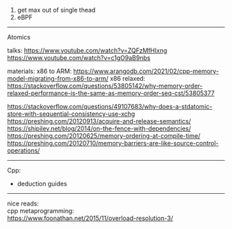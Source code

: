 1. get max out of single thead
2. eBPF
---
Atomics

talks:
https://www.youtube.com/watch?v=ZQFzMfHIxng
https://www.youtube.com/watch?v=c1gO9aB9nbs

materials:
x86 to ARM: https://www.arangodb.com/2021/02/cpp-memory-model-migrating-from-x86-to-arm/
x86 relaxed: https://stackoverflow.com/questions/53805142/why-memory-order-relaxed-performance-is-the-same-as-memory-order-seq-cst/53805377

https://stackoverflow.com/questions/49107683/why-does-a-stdatomic-store-with-sequential-consistency-use-xchg
https://preshing.com/20120913/acquire-and-release-semantics/
https://shipilev.net/blog/2014/on-the-fence-with-dependencies/
https://preshing.com/20120625/memory-ordering-at-compile-time/
https://preshing.com/20120710/memory-barriers-are-like-source-control-operations/

--- 
Cpp:
- deduction guides

--------------
nice reads:\
cpp metaprogramming:\
https://www.foonathan.net/2015/11/overload-resolution-3/
